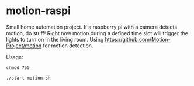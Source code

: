 # motion-raspi
Small home automation project. If a raspberry pi with a camera detects motion, do stuff! Right now motion during a defined time slot will trigger the lights to turn on in the living room.
Using https://github.com/Motion-Project/motion for motion detection.

Usage:
	
	chmod 755
	
	./start-motion.sh
